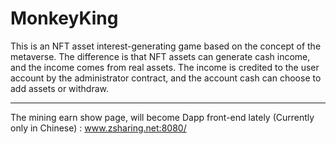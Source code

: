 # MonkeyKing

This is an NFT asset interest-generating game based on the concept of the metaverse. The difference is that NFT assets can generate cash income, and the income comes from real assets. The income is credited to the user account by the administrator contract, and the account cash can choose to add assets or withdraw.

---------------------------------------------------------------

The mining earn show page, will become Dapp front-end lately (Currently only in Chinese) : www.zsharing.net:8080/